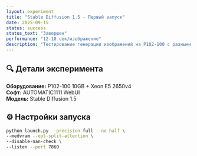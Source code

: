 ```yaml
---
layout: experiment
title: "Stable Diffusion 1.5 - Первый запуск"
date: 2025-09-15
status: success
status_text: "Завершен"
performance: "12-18 сек/изображение"
description: "Тестирование генерации изображений на P102-100 с разными промптами"
---
```


## 🔍 Детали эксперимента

**Оборудование:** P102-100 10GB + Xeon E5 2650v4  
**Софт:** AUTOMATIC1111 WebUI  
**Модель:** Stable Diffusion 1.5

## ⚙️ Настройки запуска

```bash
python launch.py --precision full --no-half \
--medvram --opt-split-attention \
--disable-nan-check \
--listen --port 7860
